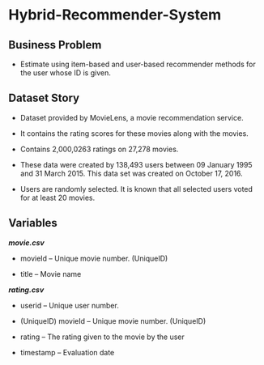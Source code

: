 # Hybrid-Recommender-System

## Business Problem

* Estimate using item-based and user-based recommender methods for the user whose ID is given.

## Dataset Story

* Dataset provided by MovieLens, a movie recommendation service.

* It contains the rating scores for these movies along with the movies.

* Contains 2,000,0263 ratings on 27,278 movies.

* These data were created by 138,493 users between 09 January 1995 and 31 March 2015. This data set was created on October 17, 2016.

* Users are randomly selected. It is known that all selected users voted for at least 20 movies.

## Variables
***movie.csv***

* movieId – Unique movie number. (UniqueID)

* title – Movie name

***rating.csv***

* userid – Unique user number.

* (UniqueID) movieId – Unique movie number. (UniqueID)

* rating – The rating given to the movie by the user

* timestamp – Evaluation date
